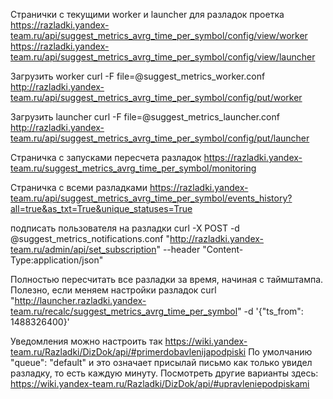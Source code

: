 
Странички с текущими worker и launcher для разладок проетка https://razladki.yandex-team.ru/api/suggest_metrics_avrg_time_per_symbol/config/view/worker https://razladki.yandex-team.ru/api/suggest_metrics_avrg_time_per_symbol/config/view/launcher

Загрузить worker curl -F file=@suggest_metrics_worker.conf http://razladki.yandex-team.ru/api/suggest_metrics_avrg_time_per_symbol/config/put/worker

Загрузить launcher curl -F file=@suggest_metrics_launcher.conf http://razladki.yandex-team.ru/api/suggest_metrics_avrg_time_per_symbol/config/put/launcher

Страничка с запусками пересчета разладок https://razladki.yandex-team.ru/suggest_metrics_avrg_time_per_symbol/monitoring

Страничка с всеми разладками https://razladki.yandex-team.ru/api/suggest_metrics_avrg_time_per_symbol/events_history?all=true&as_txt=True&unique_statuses=True

подписать пользователя на разладки  curl -X POST -d @suggest_metrics_notifications.conf "http://razladki.yandex-team.ru/admin/api/set_subscription" --header "Content-Type:application/json"

Полностью пересчитать все разладки за время, начиная с таймштампа. Полезно, если меняем настройки разладок curl "http://launcher.razladki.yandex-team.ru/recalc/suggest_metrics_avrg_time_per_symbol" -d '{"ts_from": 1488326400}'

Уведомления можно настроить так https://wiki.yandex-team.ru/Razladki/DizDok/api/#primerdobavlenijapodpiski По умолчанию "queue": "default" и это означает присылай письмо как только увидел разладку, то есть каждую минуту. Посмотреть другие варианты здесь: https://wiki.yandex-team.ru/Razladki/DizDok/api/#upravleniepodpiskami
